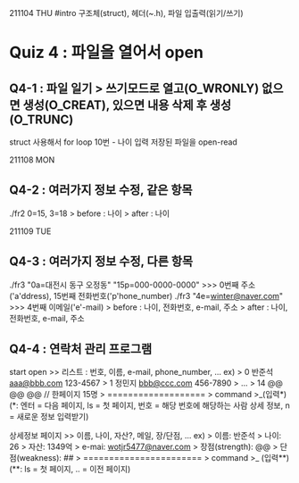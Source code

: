 211104 THU
#intro
구조체(struct), 헤더(~.h), 파일 입출력(읽기/쓰기)

# Quiz 4 : 파일을 열어서 open


## Q4-1 : 파일 일기 > 쓰기모드로 열고(O_WRONLY) 없으면 생성(O_CREAT), 있으면 내용 삭제 후 생성(O_TRUNC)
struct 사용해서 
for loop 10번 - 나이 입력
저장된 파일을 open-read

211108 MON
## Q4-2 : 여러가지 정보 수정, 같은 항목
./fr2 0=15, 3=18
	> before : 나이
	> after : 나이

211109 TUE
## Q4-3 : 여러가지 정보 수정, 다른 항목
./fr3 "0a=대전시 동구 오정동" "15p=000-0000-0000" >>> 0번째 주소('a'ddress), 15번째 전화번호('p'hone_number)
./fr3 "4e=winter@naver.com" >>> 4번째 이메일('e'-mail)
	> before : 나이, 전화번호, e-mail, 주소
	> after : 나이, 전화번호, e-mail, 주소

## Q4-4 : 연락처 관리 프로그램
start open >> 리스트 : 번호, 이름, e-mail, phone_number, ... 
	ex)	
		> 0 반준석 aaa@bbb.com 123-4567
		> 1 정민지 bbb@ccc.com 456-7890
		> ...
		> 14 @@ @@ @@ // 한페이지 15명
		> ===================
		> command >_(입력*)
		(*: 엔터 = 다음 페이지, ls = 첫 페이지, 번호 = 해당 번호에 해당하는 사람 상세 정보, n = 새로운 정보 입력받기)
	
상세정보 페이지 >> 이름, 나이, 자산?, 메일, 장/단점, ...
	ex)
		> 이름: 반준석
		> 나이: 26
		> 자산: 1349억
		> e-mai: wotjr5477@naver.com
		> 장점(strength): @@
		> 단점(weakness): ##
		> =======================
		> command >_ (입력**)
		(**: ls = 첫 페이지, .. = 이전 페이지)
